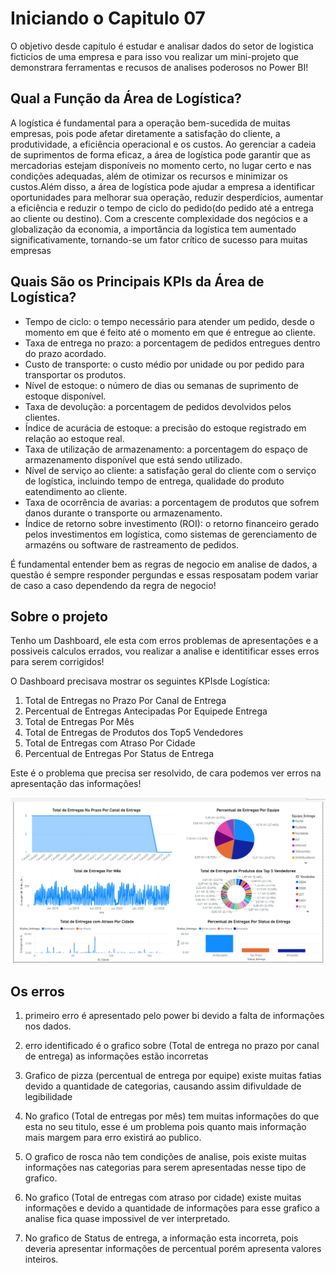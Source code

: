 # Iniciando o Capitulo 07 
O objetivo desde capitulo é estudar e analisar dados do setor de logistica ficticios de uma empresa e para isso vou realizar um mini-projeto que demonstrara ferramentas e recusos de analises poderosos no Power BI!


## Qual a Função da Área de Logística?

A logística é fundamental para a operação bem-sucedida de muitas empresas, pois pode afetar diretamente a satisfação do cliente, a produtividade, a eficiência operacional e os custos. Ao gerenciar a cadeia de suprimentos de forma eficaz, a área de logística pode garantir que  as  mercadorias  estejam  disponíveis  no  momento  certo,  no  lugar  certo  e  nas  condições adequadas, além de otimizar os recursos e minimizar os custos.Além disso, a área de logística pode ajudar a empresa a identificar oportunidades para melhorar sua operação, reduzir desperdícios, aumentar a eficiência e reduzir o tempo de ciclo do pedido(do pedido até a entrega ao cliente ou destino). Com a crescente complexidade dos negócios  e  a  globalização  da  economia,  a importância  da  logística  tem  aumentado significativamente, tornando-se um fator crítico de sucesso para muitas empresas

## Quais São os Principais KPIs da Área de Logística?

* Tempo de ciclo: o tempo necessário para atender um pedido, desde o momento em que é feito até o momento em que é entregue ao cliente.
* Taxa  de  entrega  no  prazo:  a  porcentagem  de  pedidos  entregues  dentro  do  prazo acordado.
* Custo  de  transporte:  o  custo  médio  por  unidade  ou  por  pedido  para  transportar  os produtos.
* Nível de estoque: o número de dias ou semanas de suprimento de estoque disponível.
* Taxa de devolução: a porcentagem de pedidos devolvidos pelos clientes.
* Índice de acurácia de estoque: a precisão do estoque registrado em relação ao estoque real.
* Taxa de utilização de armazenamento: a porcentagem do espaço de armazenamento disponível que está sendo utilizado.
* Nível  de  serviço  ao  cliente:  a  satisfação  geral  do  cliente  com  o  serviço  de  logística, incluindo tempo de entrega, qualidade do produto eatendimento ao cliente.
* Taxa de ocorrência de avarias: a porcentagem de produtos que sofrem danos durante o transporte ou armazenamento.
* Índice  de  retorno  sobre  investimento  (ROI):  o  retorno  financeiro  gerado  pelos investimentos  em  logística,  como  sistemas  de  gerenciamento  de  armazéns  ou  software  de rastreamento de pedidos.

É fundamental entender bem as regras de negocio em analise de dados, a questão é sempre responder pergundas e essas resposatam podem variar de caso a caso dependendo da regra de negocio!


## Sobre o projeto 

Tenho um Dashboard, ele esta com erros problemas de apresentações e a possiveis calculos errados, vou realizar a analise e identitificar esses erros para serem corrigidos!

O Dashboard precisava mostrar os seguintes KPIsde Logística:
1. Total de Entregas no Prazo Por Canal de Entrega
1. Percentual de Entregas Antecipadas Por Equipede Entrega
1. Total de Entregas Por Mês
1. Total de Entregas de Produtos dos Top5 Vendedores
1. Total de Entregas com Atraso Por Cidade
1. Percentual de Entregas Por Status de Entrega


Este é o problema que precisa ser resolvido, de cara podemos ver erros na apresentação das informações!

![imagem](/Parte%201/Cap07/imagem/Dashboard_com_erro.png)


## Os erros 


1. primeiro erro é apresentado pelo power bi devido a falta de informações nos dados.

1. erro identificado é o grafico sobre (Total de entrega no prazo por canal de entrega) as informações estão incorretas

1. Grafico de pizza (percentual de entrega por equipe) existe muitas fatias devido a quantidade de categorias, causando assim difivuldade de legibilidade

1. No grafico (Total de entregas por mês) tem muitas informações do que esta no seu titulo, esse é um problema pois quanto mais informação mais margem para erro existirá ao publico.

1. O grafico de rosca não tem condições de analise, pois existe muitas informações nas categorias para serem apresentadas nesse tipo de grafico.

1. No grafico (Total de entregas com atraso por cidade) existe muitas informações e devido a quantidade de informações para esse grafico a analise fica quase impossivel de ver interpretado.

1. No grafico de Status de entrega, a informação esta incorreta, pois deveria apresentar informações de percentual porém apresenta valores inteiros.